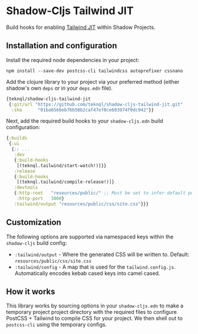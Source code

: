 # Shadow-Cljs Tailwind JIT

Build hooks for enabling [Tailwind
JIT](https://tailwindcss.com/docs/just-in-time-mode) within Shadow Projects.

## Installation and configuration

Install the required node dependencies in your project:

```
npm install --save-dev postcss-cli tailwindcss autoprefixer cssnano
```

Add the clojure library to your project via your preferred method (either
shadow's own `deps` or in your `deps.edn` file).

```clj
{teknql/shadow-cljs-tailwind-jit
 {:git/url "https://github.com/teknql/shadow-cljs-tailwind-jit.git"
  :sha      "01ba6566eb76b58b2caf47ef0ce683974f0dc942"}}
```

Next, add the required build hooks to your `shadow-cljs.edn` build configuration:


```clj
{:builds
 {:ui
  {;; ...
   :dev
   {:build-hooks
    [(teknql.tailwind/start-watch!)]}}
   :release
   {:build-hooks
    [(teknql.tailwind/compile-release!)]}
   :devtools
   {:http-root   "resources/public/" ;; Must be set to infer default purge targets.
    :http-port   3000}
   :tailwind/output "resources/public/css/site.css"}}}
```

## Customization

The following options are supported via namespaced keys within the `shadow-cljs` build config:


- `:tailwind/output` - Where the generated CSS will be written to. Default:
  `resources/public/css/site.css`
- `:tailwind/config` - A map that is used for the `tailwind.config.js`. Automatically encodes kebab
  cased keys into camel cased.

## How it works

This library works by sourcing options in your `shadow-cljs.edn` to make a temporary project
project directory with the required files to configure PostCSS + Tailwind to compile CSS for
your project. We then shell out to `postcss-cli` using the temporary configs.
